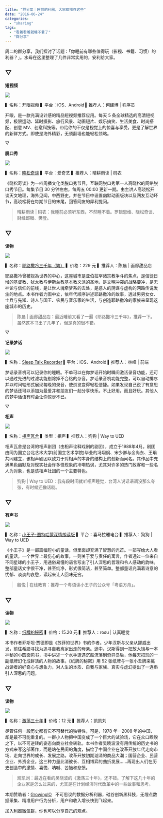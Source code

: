 ```yaml
---
title: "群分享｜睡前的利器，大家都推荐这些"
date: "2016-06-24"
categories: 
  - "sharing"
tags: 
  - "看着看着就睡不着了"
  - "群分享"
---
```


周二的群分享，我们探讨了话题：「你睡前有哪些值得玩（影视、书籍、习惯）的利器？」。水母在这里整理了几件非常实用的，安利给大家。

## ▽

**短视频**

![](/images/66742.jpeg)

▍名称：[开眼视频](https://itunes.apple.com/us/app/mei-ri-kai-yan-eyepetizer/id978591579?mt=8) ▍平台：iOS、Android ▍推荐人：何建博 | 程序员

开眼，是一款充满设计感的精品短视频推荐应用。每天 5 条全球精选的高清短视频，极限运动、延时摄影、旅行风景、动画短片、娱乐搞笑、生活美食、时尚搭配、创意 MV、创意科技等。带给你的不仅是视觉上的惊喜与享受，更是了解世界的新鲜方式。即使是海外精彩，无须翻墙也能轻松领略。

▽

**脱口秀**

![](/images/16903.png)

▍名称：[晓松奇谈](https://www.iqiyi.com/a_19rrgifngp.html) ▍平台：爱奇艺 ▍推荐人：晴耕雨读 | 码农

《晓松奇谈》为一档周播文化类脱口秀节目，互联网脱口秀第一人高晓松的网络脱口秀节目。每集节目 30 分钟左右，每周五 00:00 更新一期。由主讲人高晓松开谈天文地理，海外见闻，中西野史，并在节目中设置幽默动画版块以及网友互动环节，高晓松将在每期节目的末尾，回答网友的犀利提问。

> 晴耕雨读 | 码农：我睡前必须听东西，不然睡不着。罗辑思维、晓松奇谈、财经郎眼、樊登。

## ▽

**读物**

![](/images/26787-1377x1024.jpg)

▍名称：[耶路撒冷三千年（繁）](https://book.douban.com/subject/22638869/) ▍价格：229 元 ▍推荐人：陈晨 | 画廊甜品店

耶路撒冷曾被视為世界的中心，这座城市是亚伯拉罕诸宗教争斗的焦点，是信徒日增的基督教、犹太教与伊斯兰教基本教义派的圣地，是文明冲突的战略要冲，是无神论与信仰的前线，是让世人魂牵梦系的去处，是惑人的阴谋与虚构的网路传说发生的地点。本书作者力图中立，依年代顺序讲述耶路撒冷的故事，透过男男女女、士兵与先知、诗人与国王、农民与音乐家的生活，与创造耶路撒冷的家族来呈现这座城市的历史。

> 陈晨 | 画廊甜品店：最近睡前又看了一遍《耶路撒冷三千年》，推荐一下。虽然这本书出了几年了，但是真的很不错。

▽

**记录梦话**

![](/images/26610.jpg)

▍名称：[Sleep Talk Recorder](https://itunes.apple.com/cn/app/sleep-talk-recorder/id391767653?mt=8) ▍平台：iOS、Android ▍推荐人：林峰 | 前端

梦话录音机可以记录你的睡眠。不单可以在你梦话开始时瞬间激活录音功能，还可以通过先进的过滤功能剔除掉不合格的杂音。梦话录音机功能完整，可以自动排序并以时间轴形式展现每晚的录音，使浏览变得轻松便捷。如果发现自己说了有意思的梦话还可以添加为最爱并和朋友们一起分享快乐。不止好用，而且好玩。其他人的梦中话语有时会让你惊讶不已。

▽

**相声**

![](/images/97191-1536x1024.jpg)

▍名称：[相声瓦舍](https://www.ngng.com.tw/) ▍类型：相声 ▍推荐人：狗狗 | Way to UED

相声瓦舍是台湾的相声剧团（由相声诠释戏剧的剧团），成立于1988年4月。剧团由同为国立台北艺术大学(前国立艺术学院)毕业的冯翊纲、宋少卿与金尚东、王琄共同建立，该相声剧团以致力于对相声的本身的结构上的创新而闻名。其作品中充满黑色幽默及对现实社会许多怪现象的冷嘲热讽，尤其对许多的热门政客和一些名人为对象，也是该相声社团的一个主要特色。

> 狗狗 | Way to UED：我有段时间就听相声睡觉，台湾人说话语调没那么夸张，有时候还像话剧。

## ▽

**有声书**

![](/images/86819.jpg)

▍名称：[小王子-图特哈蒙深情朗读版](https://www.ximalaya.com/10008581/album/317616) ▍平台：喜马拉雅电台 ▍推荐人：狗狗 | Way to UED

《小王子》是一部篇幅短小的童话，但里面却充满了智慧的光芒。一部写给大人看的童话，一个世界上最伤心的故事，一则关于爱与责任的寓言，作者通过一位来自不同星球的小王子，用通俗易懂的语言写出了引人深思的哲理和令人感动的韵味。整部童话文字很干净，甚至纯净，形式很简洁，甚至简单。整部童话充满着诗意的忧郁、淡淡的哀愁，读起来让人回味无穷。

> 殷悦 | 在线教育：推荐一个粤语读小王子的公众号「粤语方舟」。

## ▽

**读物**

![](/images/93390-1377x1024.jpg)

▍名称：[纸牌的秘密](https://book.douban.com/subject/2296687/) ▍价格：15.20 元 ▍推荐人：rosu | 认真睡觉

本书作者乔斯坦·贾德即是《苏菲的世界》书的作者。少年汉斯与父亲从挪威出发，前往希腊寻找为追寻自我离家出走的母亲。途中，汉斯得到一把放大镜与一本神秘的小圆面包书，书中讲述一个水手遭遇沉船流落到奇异岛后，他每天把玩的一副纸牌幻化成鲜活的人物的故事。《纸牌的秘密》用 52 张纸牌与一张小丑牌来挑战读者的好奇心与想象力，对人生的本质、自我与家族、真实与虚幻提出了一连串引人深思的问题。

## ▽

**读物**

![](/images/13853-1377x1024.jpg)

▍名称：[激荡三十年](https://book.douban.com/subject/3151575/) ▍价格：12 元 ▍推荐人：凯凯刘

尽管任何一段历史都有它不可替代的独特性，可是，1978 年—2008 年的中国，却是最不可能重复的。一群小人物把中国变成了一个巨大的试验场，它在众口睽睽之下，以不可逆转的姿态向商业社会转轨。本书作者吴晓波没有用传统的历史书的方式来写这部著作，而是站在民间的角度，描绘了中国企业在改革开放年代走向市场、走向世界的成长、发展之路。改革开放初期汹涌的商品大潮；国营企业、民营企业、外资企业，这三种力量此消彼长、互相博弈的曲折发展......再现出人们在历史创造中的激情、喜悦、呐喊、苦恼和悲愤。

> 凯凯刘：最近在看的吴晓波的《激荡三十年》，还不错。了解下这几十年的企业家是怎么过来的，尤其是在计划经济时代改革中的一些故事和思考。

本期赞助者：[GrowingIO](https://www.growingio.com/?utm_source=weixin&utm_medium=article&utm_campaign=promotion&utm_content=0623-liqi&utm_term=tool)   不可思议的数据分析利器，硅谷创新黑科技，无埋点数据采集、精准用户行为分析，用户和收入增长快到飞起来。

加入[利器微信群](https://liqi.io/groupchat/)，你也可以分享自己的观点。
